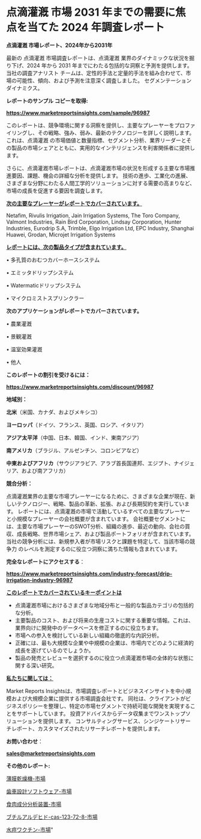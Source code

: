 # 点滴灌漑 市場 2031 年までの需要に焦点を当てた 2024 年調査レポート

<strong>点滴灌漑 市場レポート、2024年から2031年</strong>

最新の 点滴灌漑 市場調査レポートは、点滴灌漑 業界のダイナミックな状況を掘り下げ、2024 年から 2031 年までにわたる包括的な洞察と予測を提供します。当社の調査アナリスト チームは、定性的手法と定量的手法を組み合わせて、市場の可能性、傾向、および予測を注意深く調査しました。 セグメンテーションダイナミクス。



<strong>レポートのサンプル コピーを取得:</strong> <a href=https://www.marketreportsinsights.com/sample/96987>

<strong><u>https://www.marketreportsinsights.com/sample/96987</u></strong></a>

このレポートは、競争環境に関する洞察を提供し、主要なプレーヤーをプロファイリングし、その戦略、強み、弱み、最新のテクノロジーを詳しく説明します。 これは、点滴灌漑 の市場価値と数量指標、セグメント分析、業界リーダーとその製品の市場シェアとともに、実用的なインテリジェンスを利害関係者に提供します。

さらに、点滴灌漑市場レポートは、点滴灌漑市場の状況を形成する主要な市場推進要因、課題、機会の詳細な分析を提供します。 技術の進歩、工業化の進展、さまざまな分野にわたる人間工学的ソリューションに対する需要の高まりなど、市場の成長を促進する要因を調査します。



<strong><u>次の主要なプレーヤーがレポートでカバーされています。</u></strong>

Netafim, Rivulis Irrigation, Jain Irrigation Systems, The Toro Company, Valmont Industries, Rain Bird Corporation, Lindsay Corporation, Hunter Industries, Eurodrip S.A, Trimble, Elgo Irrigation Ltd, EPC Industry, Shanghai Huawei, Grodan, Microjet Irrigation Systems



<strong><u><b>レポートには、次の製品タイプが含まれています。</b></u></strong>

• 多孔質のおむつカバーホースシステム

• エミッタドリップシステム

• Watermaticドリップシステム

• マイクロミストスプリンクラー



<strong><b>次のアプリケーションがレポートでカバーされています。</b></strong>

• 農業灌漑

• 景観灌漑

• 温室効果灌漑

• 他人



<strong><b>このレポートの割引を受けるには：</b></strong><a href=https://www.marketreportsinsights.com/discount/96987>

<strong><u>https://www.marketreportsinsights.com/discount/96987</u></strong></a>



<strong>地域別：</strong>



<strong>北米</strong>（米国、カナダ、およびメキシコ）



<strong>ヨーロッパ</strong>（ドイツ、フランス、英国、ロシア、イタリア）



<strong>アジア太平洋</strong>（中国、日本、韓国、インド、東南アジア）



<strong>南アメリカ</strong>（ブラジル、アルゼンチン、コロンビアなど）



<strong>中東およびアフリカ</strong>（サウジアラビア、アラブ首長国連邦、エジプト、ナイジェリア、および南アフリカ）



<strong>競合分析：</strong>

点滴灌漑業界の主要な市場プレーヤーになるために、さまざまな企業が現在、新しいテクノロジー、戦略、製品の革新、拡張、および長期契約を実行しています。 レポートには、点滴灌漑の市場で活動しているすべての主要なプレーヤーと小規模なプレーヤーの会社概要が含まれています。 会社概要セグメントには、主要な市場プレーヤーのSWOT分析、組織の進歩、最近の動向、会社の買収、成長戦略、世界市場シェア、および製品ポートフォリオが含まれています。 当社の競争分析には、新規参入者が市場リスクと課題を特定して、当該市場の競争力 のレベルを測定するのに役立つ洞察に満ちた情報も含まれています。



<strong>完全なレポートにアクセスする</strong>：

<a href=https://www.marketreportsinsights.com/industry-forecast/drip-irrigation-industry-96987>

<strong><u>https://www.marketreportsinsights.com/industry-forecast/drip-irrigation-industry-96987</u></strong></a>



<strong><u><b>このレポートでカバーされているキーポイントは</b></u></strong>
<ul>
  <li>点滴灌漑市場におけるさまざまな地域分布と一般的な製品カテゴリの包括的な分析。</li>
  <li>主要製品のコスト、および将来の生産コストに関する重要な情報。これは、業界向けに開発中のデータベースを修正するのに役立ちます。</li>
  <li>市場への参入を検討している新しい組織の徹底的な内訳分析。</li>
  <li>正確には、最も大規模な企業や中規模の企業は、市場内でどのように経済的成長を遂げているのでしょうか。</li>
  <li>製品の発売とレビューを選択するのに役立つ点滴灌漑市場の全体的な状態に関する深い研究。</li>
</ul>


<strong><u><b>私たちに関しては：</b></u></strong>

Market Reports Insightsは、市場調査レポートとビジネスインサイトを中小規模および大規模企業に提供する市場調査会社です。 同社は、クライアントがビジネスポリシーを整理し、特定の市場セグメントで持続可能な開発を実現することをサポートしています。 投資アドバイスからデータ収集までワンストップソリューションを提供します。 コンサルティングサービス、シンジケートリサーチレポート、カスタマイズされたリサーチレポートを提供します。



<strong><b>お問い合わせ</b></strong>：

<a href=mailto:sales@marketreportsinsights.com>

<strong><u>sales@marketreportsinsights.com</u></strong></a>



<strong>その他のレポート:</strong>

<a href=https://www.linkedin.com/pulse/薄膜乾燥機-市場-2023-swot-分析と最新イノベーション-2030-hkjlf/>薄膜乾燥機-市場</a>

<a href=https://www.linkedin.com/pulse/歯車設計ソフトウェア-市場-2023-最新の-cagr-および成長分析-zfeof/>歯車設計ソフトウェア-市場</a>

<a href=https://www.linkedin.com/pulse/食肉成分分析装置-市場-2023-年のダイナミクスとビジネストレンド-hco2c/>食肉成分分析装置-市場</a>

<a href=https://www.linkedin.com/pulse/ブチルアルデヒド-cas-123-72-8-市場-2023-新興市場-将来の動向と市場需要-d8n3f/>ブチルアルデヒド-cas-123-72-8-市場</a>

<a href=https://www.linkedin.com/pulse/水痘ワクチン-市場-2023-年のダイナミクスとビジネストレンド-2030-gyylf/>水痘ワクチン-市場</a>"
